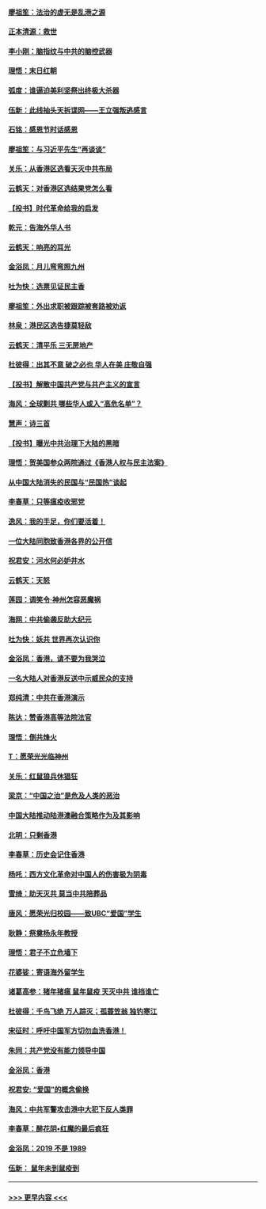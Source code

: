 #### [廖祖笙：法治的虚无是乱港之源](../pages/nsc993/n11690605.md?t=11300633) 
#### [正本清源：救世](../pages/nsc993/n11689134.md?t=11300633) 
#### [李小刚：脑指纹与中共的脑控武器](../pages/nsc993/n11688900.md?t=11300633) 
#### [理悟：末日红朝](../pages/nsc993/n11688829.md?t=11300633) 
#### [弧度：谁逼迫美利坚祭出终极大杀器](../pages/nsc993/n11688735.md?t=11300633) 
#### [伍新：此线抽头天拆谍网——王立强叛逃感言](../pages/nsc993/n11687981.md?t=11300633) 
#### [石铭：感恩节时话感恩](../pages/nsc993/n11687568.md?t=11300633) 
#### [廖祖笙：与习近平先生“再谈谈”](../pages/nsc993/n11687005.md?t=11300633) 
#### [关乐：从香港区选看天灭中共布局](../pages/nsc993/n11686647.md?t=11300633) 
#### [云鹤天：对香港区选结果党怎么看](../pages/nsc993/n11686216.md?t=11300633) 
#### [【投书】时代革命给我的启发](../pages/nsc993/n11684287.md?t=11300633) 
#### [乾元：告海外华人书](../pages/nsc993/n11684044.md?t=11300633) 
#### [云鹤天：响亮的耳光](../pages/nsc993/n11684254.md?t=11300633) 
#### [金浴凤：月儿弯弯照九州](../pages/nsc993/n11684231.md?t=11300633) 
#### [吐为快：选票见证民主香](../pages/nsc993/n11684206.md?t=11300633) 
#### [廖祖笙：外出求职被跟踪被套路被劝返](../pages/nsc993/n11683874.md?t=11300633) 
#### [林泉：港民区选告捷莫轻敌](../pages/nsc993/n11683930.md?t=11300633) 
#### [云鹤天：清平乐 三无房地产](../pages/nsc993/n11681521.md?t=11300633) 
#### [杜彼得：出其不意 破之必也 华人在美 庄敬自强](../pages/nsc993/n11679554.md?t=11300633) 
#### [【投书】解散中国共产党与共产主义的宣言](../pages/nsc993/n11679177.md?t=11300633) 
#### [海风：全球剿共 哪些华人或入“高危名单”？](../pages/nsc993/n11678617.md?t=11300633) 
#### [慧声：诗三首](../pages/nsc993/n11678848.md?t=11300633) 
#### [【投书】曝光中共治理下大陆的黑暗](../pages/nsc993/n11678674.md?t=11300633) 
#### [理悟：贺美国参众两院通过《香港人权与民主法案》](../pages/nsc993/n11678104.md?t=11300633) 
#### [从中国大陆消失的民国与“民国热”谈起](../pages/nsc993/n11678075.md?t=11300633) 
#### [李春草：只等瘟疫收邪党](../pages/nsc993/n11677308.md?t=11300633) 
#### [逸风：我的手足，你们要活着！](../pages/nsc993/n11676352.md?t=11300633) 
#### [一位大陆同胞致香港各界的公开信](../pages/nsc993/n11675761.md?t=11300633) 
#### [祝君安：河水何必妒井水](../pages/nsc993/n11675746.md?t=11300633) 
#### [云鹤天：天怒](../pages/nsc993/n11675718.md?t=11300633) 
#### [莲园：调笑令‧神州怎容恶魔祸](../pages/nsc993/n11675648.md?t=11300633) 
#### [海网：中共偷袭反助大纪元](../pages/nsc993/n11673515.md?t=11300633) 
#### [吐为快：妖共 世界再次认识你](../pages/nsc993/n11673506.md?t=11300633) 
#### [金浴凤：香港，请不要为我哭泣](../pages/nsc993/n11673248.md?t=11300633) 
#### [一名大陆人对香港反送中示威民众的支持](../pages/nsc993/n11672615.md?t=11300633) 
#### [郑纯清：中共在香港演示](../pages/nsc993/n11670539.md?t=11300633) 
#### [陈达：赞香港高等法院法官](../pages/nsc993/n11669542.md?t=11300633) 
#### [理悟：倒共烽火](../pages/nsc993/n11668844.md?t=11300633) 
#### [T：愿荣光光临神州](../pages/nsc993/n11668421.md?t=11300633) 
#### [关乐：红鼠狼兵休猖狂](../pages/nsc993/n11668378.md?t=11300633) 
#### [梁京：“中国之治”是危及人类的恶治](../pages/nsc993/n11668328.md?t=11300633) 
#### [中国大陆推动陆港澳融合策略作为及其影响](../pages/nsc993/n11668157.md?t=11300633) 
#### [北明：只剩香港](../pages/nsc993/n11668002.md?t=11300633) 
#### [李春草：历史会记住香港](../pages/nsc993/n11667927.md?t=11300633) 
#### [杨吒：西方文化革命对中国人的伤害极为阴毒](../pages/nsc993/n11664521.md?t=11300633) 
#### [雪绮：助天灭共 莫当中共陪葬品](../pages/nsc993/n11662650.md?t=11300633) 
#### [唐风：愿荣光归校园——致UBC“爱国”学生](../pages/nsc993/n11662194.md?t=11300633) 
#### [耿静：祭奠杨永年教授](../pages/nsc993/n11662514.md?t=11300633) 
#### [理悟：君子不立危墙下](../pages/nsc993/n11662172.md?t=11300633) 
#### [花婆娑：寄语海外留学生](../pages/nsc993/n11662121.md?t=11300633) 
#### [诸葛高参：猪年猪瘟 鼠年鼠疫 天灭中共 谁挡谁亡](../pages/nsc993/n11661980.md?t=11300633) 
#### [杜彼得：千鸟飞绝 万人踪灭；孤蓑笠翁 独钓寒江](../pages/nsc993/n11661170.md?t=11300633) 
#### [宋征时：呼吁中国军方切勿血洗香港！](../pages/nsc993/n11415318.md?t=11300633) 
#### [朱同：共产党没有能力领导中国](../pages/nsc993/n11660421.md?t=11300633) 
#### [金浴凤：香港](../pages/nsc993/n11660419.md?t=11300633) 
#### [祝君安: “爱国”的概念偷换](../pages/nsc993/n11659706.md?t=11300633) 
#### [海风：中共军警攻击港中大犯下反人类罪](../pages/nsc993/n11659632.md?t=11300633) 
#### [李春草：醉花阴•红魔的最后疯狂](../pages/nsc993/n11659287.md?t=11300633) 
#### [金浴凤：2019 不是 1989](../pages/nsc993/n11657663.md?t=11300633) 
#### [伍新： 鼠年未到鼠疫到](../pages/nsc993/n11655098.md?t=11300633) 

----
#### [ >>> 更早内容 <<< ](../indexes/nsc993-earlier.md)
